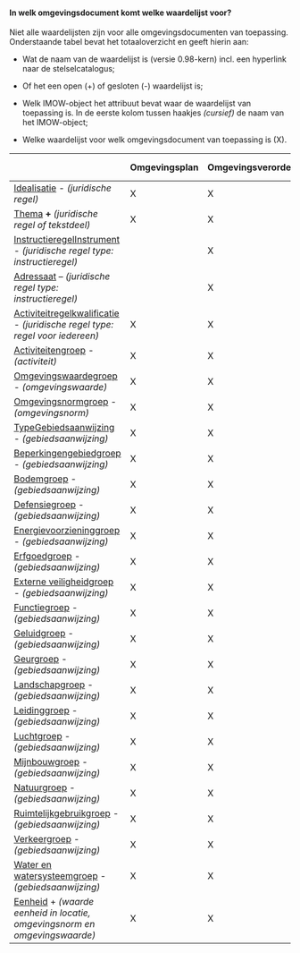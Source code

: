 #### In welk omgevingsdocument komt welke waardelijst voor?

Niet alle waardelijsten zijn voor alle omgevingsdocumenten van toepassing.
Onderstaande tabel bevat het totaaloverzicht en geeft hierin aan:

-   Wat de naam van de waardelijst is (versie 0.98-kern) incl. een hyperlink
    naar de stelselcatalogus;

-   Of het een open (+) of gesloten (-) waardelijst is;

-   Welk IMOW-object het attribuut bevat waar de waardelijst van toepassing is.
    In de eerste kolom tussen haakjes *(cursief)* de naam van het IMOW-object;

-   Welke waardelijst voor welk omgevingsdocument van toepassing is (X).

|                                                                                                                                                                                                                                                                                             | **Omgevingsplan**  | **Omgevingsverordening**  | **Waterschapsverordening**  | **AMvB & MR** | **Omgevingsvisie**  | **Projectbesluit (deel 1)**  |
|---------------------------------------------------------------------------------------------------------------------------------------------------------------------------------------------------------------------------------------------------------------------------------------------|--------------------|---------------------------|-----------------------------|---------------|---------------------|------------------------------|
| [Idealisatie](https://stelselcatalogus.omgevingswet.overheid.nl/waardelijstdetail?subject=http%3A%2F%2Fwetgeving.omgevingswet.overheid.nl%2Fid%2F2019-10-23T09%3A59%3A15.815Z%2Fwaardelijst%2FIdealisatie) - *(juridische regel)*                                                           | X                  | X                         | X                           | X             |                     |                              |
| [Thema](https://stelselcatalogus.omgevingswet.overheid.nl/waardelijstdetail?subject=http%3A%2F%2Fwetgeving.omgevingswet.overheid.nl%2Fid%2F2019-10-23T09%3A58%3A56.309Z%2Fwaardelijst%2FThema) **+** *(juridische regel of tekstdeel)*                                                      | X                  | X                         | X                           | X             | X                   | X                            |
| [InstructieregelInstrument](https://stelselcatalogus.omgevingswet.overheid.nl/waardelijstdetail?subject=http%3A%2F%2Fwetgeving.omgevingswet.overheid.nl%2Fid%2F2019-10-23T10%3A00%3A15.207Z%2Fwaardelijst%2FInstructieregelInstrument) - *(juridische regel type: instructieregel)*         |                    | X                         |                             | X             |                     |                              |
| [Adressaat](https://stelselcatalogus.omgevingswet.overheid.nl/waardelijstdetail?subject=http%3A%2F%2Fwetgeving.omgevingswet.overheid.nl%2Fid%2F2019-10-23T10%3A00%3A11.924Z%2Fwaardelijst%2FAdressaat) – *(juridische regel type: instructieregel)*                                         |                    | X                         |                             | X             |                     |                              |
| [Activiteitregelkwalificatie](https://stelselcatalogus.omgevingswet.overheid.nl/waardelijstdetail?subject=http%3A%2F%2Fwetgeving.omgevingswet.overheid.nl%2Fid%2F2019-10-23T10%3A00%3A08.492Z%2Fwaardelijst%2FActiviteitregelkwalificatie) - *(juridische regel type: regel voor iedereen)* | X                  | X                         | X                           | X             |                     |                              |
| [Activiteitengroep](https://stelselcatalogus.omgevingswet.overheid.nl/waardelijstdetail?subject=http%3A%2F%2Fwetgeving.omgevingswet.overheid.nl%2Fid%2F2019-10-23T09%3A59%3A01.434Z%2Fwaardelijst%2FActiviteitengroep) - *(activiteit)*                                                     | X                  | X                         | X                           | X             |                     |                              |
| [Omgevingswaardegroep](https://stelselcatalogus.omgevingswet.overheid.nl/waardelijstdetail?subject=http%3A%2F%2Fwetgeving.omgevingswet.overheid.nl%2Fid%2F2019-10-23T09%3A58%3A52.067Z%2Fwaardelijst%2FOmgevingswaardegroep) - *(omgevingswaarde)*                                          | X                  | X                         |                             | X             |                     |                              |
| [Omgevingsnormgroep](https://stelselcatalogus.omgevingswet.overheid.nl/waardelijstdetail?subject=http%3A%2F%2Fwetgeving.omgevingswet.overheid.nl%2Fid%2F2019-10-23T09%3A58%3A48.440Z%2Fwaardelijst%2FOmgevingsnormgroep) - *(omgevingsnorm)*                                                | X                  | X                         | X                           | X             |                     |                              |
| [TypeGebiedsaanwijzing](https://stelselcatalogus.omgevingswet.overheid.nl/waardelijstdetail?subject=http%3A%2F%2Fwetgeving.omgevingswet.overheid.nl%2Fid%2F2019-10-23T10%3A00%3A18.603Z%2Fwaardelijst%2FTypeGebiedsaanwijzing) - *(gebiedsaanwijzing)*                                      | X                  | X                         | X                           | X             | X                   | X                            |
| [Beperkingengebiedgroep](https://stelselcatalogus.omgevingswet.overheid.nl/waardelijstdetail?subject=http%3A%2F%2Fwetgeving.omgevingswet.overheid.nl%2Fid%2F2019-10-23T09%3A59%3A05.004Z%2Fwaardelijst%2FBeperkingengebiedgroep) - *(gebiedsaanwijzing)*                                    | X                  | X                         | X                           | X             |                     |                              |
| [Bodemgroep](https://stelselcatalogus.omgevingswet.overheid.nl/waardelijstdetail?subject=http%3A%2F%2Fwetgeving.omgevingswet.overheid.nl%2Fid%2F2019-10-23T09%3A59%3A19.006Z%2Fwaardelijst%2FBodemgroep) - *(gebiedsaanwijzing)*                                                            | X                  | X                         | X                           | X             | X                   | X                            |
| [Defensiegroep](https://stelselcatalogus.omgevingswet.overheid.nl/waardelijstdetail?subject=http%3A%2F%2Fwetgeving.omgevingswet.overheid.nl%2Fid%2F2019-10-23T09%3A59%3A22.143Z%2Fwaardelijst%2FDefensiegroep) - *(gebiedsaanwijzing)*                                                      | X                  | X                         | X                           | X             | X                   | X                            |
| [Energievoorzieninggroep](https://stelselcatalogus.omgevingswet.overheid.nl/waardelijstdetail?subject=http%3A%2F%2Fwetgeving.omgevingswet.overheid.nl%2Fid%2F2019-10-23T09%3A59%3A25.421Z%2Fwaardelijst%2FEnergievoorzieninggroep) - *(gebiedsaanwijzing)*                                  | X                  | X                         | X                           | X             | X                   | X                            |
| [Erfgoedgroep](https://stelselcatalogus.omgevingswet.overheid.nl/waardelijstdetail?subject=http%3A%2F%2Fwetgeving.omgevingswet.overheid.nl%2Fid%2F2019-10-23T09%3A59%3A28.653Z%2Fwaardelijst%2FErfgoedgroep) - *(gebiedsaanwijzing)*                                                        | X                  | X                         | X                           | X             | X                   | X                            |
| [Externe veiligheidgroep](https://stelselcatalogus.omgevingswet.overheid.nl/waardelijstdetail?subject=http%3A%2F%2Fwetgeving.omgevingswet.overheid.nl%2Fid%2F2019-10-23T09%3A59%3A32.095Z%2Fwaardelijst%2FExterneVeiligheidgroep) - *(gebiedsaanwijzing)*                                   | X                  | X                         | X                           | X             | X                   | X                            |
| [Functiegroep](https://stelselcatalogus.omgevingswet.overheid.nl/waardelijstdetail?subject=http%3A%2F%2Fwetgeving.omgevingswet.overheid.nl%2Fid%2F2019-10-23T09%3A59%3A12.442Z%2Fwaardelijst%2FFunctiegroep) - *(gebiedsaanwijzing)*                                                        | X                  | X                         | X                           | X             |                     |                              |
| [Geluidgroep](https://stelselcatalogus.omgevingswet.overheid.nl/waardelijstdetail?subject=http%3A%2F%2Fwetgeving.omgevingswet.overheid.nl%2Fid%2F2019-10-23T09%3A59%3A35.240Z%2Fwaardelijst%2FGeluidgroep) - *(gebiedsaanwijzing)*                                                          | X                  | X                         | X                           | X             | X                   | X                            |
| [Geurgroep](https://stelselcatalogus.omgevingswet.overheid.nl/waardelijstdetail?subject=http%3A%2F%2Fwetgeving.omgevingswet.overheid.nl%2Fid%2F2019-10-23T09%3A59%3A38.349Z%2Fwaardelijst%2FGeurgroep) - *(gebiedsaanwijzing)*                                                              | X                  | X                         | X                           | X             | X                   | X                            |
| [Landschapgroep](https://stelselcatalogus.omgevingswet.overheid.nl/waardelijstdetail?subject=http%3A%2F%2Fwetgeving.omgevingswet.overheid.nl%2Fid%2F2019-10-23T09%3A59%3A41.466Z%2Fwaardelijst%2FLandschapgroep) - *(gebiedsaanwijzing)*                                                    | X                  | X                         | X                           | X             | X                   | X                            |
| [Leidinggroep](https://stelselcatalogus.omgevingswet.overheid.nl/waardelijstdetail?subject=http%3A%2F%2Fwetgeving.omgevingswet.overheid.nl%2Fid%2F2019-10-23T09%3A59%3A44.634Z%2Fwaardelijst%2FLeidinggroep) - *(gebiedsaanwijzing)*                                                        | X                  | X                         | X                           | X             | X                   | X                            |
| [Luchtgroep](https://stelselcatalogus.omgevingswet.overheid.nl/waardelijstdetail?subject=http%3A%2F%2Fwetgeving.omgevingswet.overheid.nl%2Fid%2F2019-10-23T09%3A59%3A47.725Z%2Fwaardelijst%2FLuchtgroep) - *(gebiedsaanwijzing)*                                                            | X                  | X                         | X                           | X             | X                   | X                            |
| [Mijnbouwgroep](https://stelselcatalogus.omgevingswet.overheid.nl/waardelijstdetail?subject=http%3A%2F%2Fwetgeving.omgevingswet.overheid.nl%2Fid%2F2019-10-23T09%3A59%3A50.855Z%2Fwaardelijst%2FMijnbouwgroep) - *(gebiedsaanwijzing)*                                                      | X                  | X                         | X                           | X             | X                   | X                            |
| [Natuurgroep](https://stelselcatalogus.omgevingswet.overheid.nl/waardelijstdetail?subject=http%3A%2F%2Fwetgeving.omgevingswet.overheid.nl%2Fid%2F2019-10-23T09%3A59%3A54.627Z%2Fwaardelijst%2FNatuurgroep) - *(gebiedsaanwijzing)*                                                          | X                  | X                         | X                           | X             | X                   | X                            |
| [Ruimtelijkgebruikgroep](https://stelselcatalogus.omgevingswet.overheid.nl/waardelijstdetail?subject=http%3A%2F%2Fwetgeving.omgevingswet.overheid.nl%2Fid%2F2019-10-23T09%3A59%3A58.000Z%2Fwaardelijst%2FRuimtelijkgebruikgroep) - *(gebiedsaanwijzing)*                                    | X                  | X                         | X                           | X             | X                   | X                            |
| [Verkeergroep](https://stelselcatalogus.omgevingswet.overheid.nl/waardelijstdetail?subject=http%3A%2F%2Fwetgeving.omgevingswet.overheid.nl%2Fid%2F2019-10-23T10%3A00%3A01.417Z%2Fwaardelijst%2FVerkeergroep) - *(gebiedsaanwijzing)*                                                        | X                  | X                         | X                           | X             | X                   | X                            |
| [Water en watersysteemgroep](https://stelselcatalogus.omgevingswet.overheid.nl/waardelijstdetail?subject=http%3A%2F%2Fwetgeving.omgevingswet.overheid.nl%2Fid%2F2019-10-23T10%3A00%3A05.066Z%2Fwaardelijst%2FWaterEnWatersysteemgroep) - *(gebiedsaanwijzing)*                              | X                  | X                         | X                           | X             | X                   | X                            |
| [Eenheid](https://stelselcatalogus.omgevingswet.overheid.nl/waardelijstdetail?subject=http%3A%2F%2Fwetgeving.omgevingswet.overheid.nl%2Fid%2F2019-10-23T09%3A59%3A08.522Z%2Fwaardelijst%2FEenheid) + *(waarde eenheid in locatie, omgevingsnorm en omgevingswaarde)*                        | X                  | X                         | X                           | X             | X                   | X                            |
